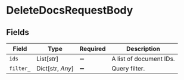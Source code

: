 # DeleteDocsRequestBody


## Fields

| Field                   | Type                    | Required                | Description             |
| ----------------------- | ----------------------- | ----------------------- | ----------------------- |
| `ids`                   | List[*str*]             | :heavy_minus_sign:      | A list of document IDs. |
| `filter_`               | Dict[str, *Any*]        | :heavy_minus_sign:      | Query filter.           |